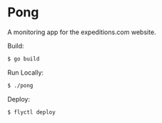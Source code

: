 # Pong

A monitoring app for the expeditions.com website.

Build:
```bash
$ go build
```

Run Locally:
```bash
$ ./pong
```

Deploy:
```bash
$ flyctl deploy
```

